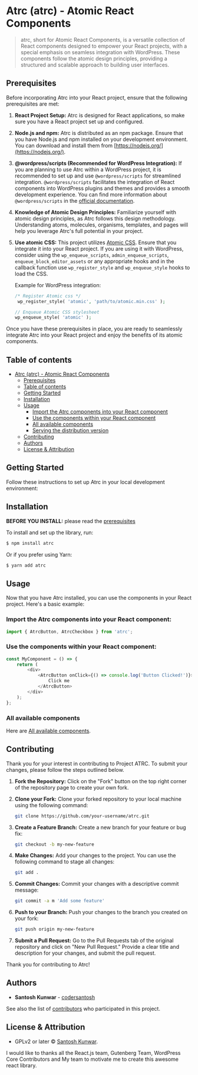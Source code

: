 # Atrc (atrc) - Atomic React Components

> atrc, short for Atomic React Components, is a versatile collection of React components designed to empower your React projects, with a special emphasis on seamless integration with WordPress. These components follow the atomic design principles, providing a structured and scalable approach to building user interfaces.

## Prerequisites

Before incorporating Atrc into your React project, ensure that the following prerequisites are met:

1. **React Project Setup:** Atrc is designed for React applications, so make sure you have a React project set up and configured.

2. **Node.js and npm:** Atrc is distributed as an npm package. Ensure that you have Node.js and npm installed on your development environment. You can download and install them from [https://nodejs.org/](https://nodejs.org/).

3. **@wordpress/scripts (Recommended for WordPress Integration):** If you are planning to use Atrc within a WordPress project, it is recommended to set up and use `@wordpress/scripts` for streamlined integration. `@wordpress/scripts` facilitates the integration of React components into WordPress plugins and themes and provides a smooth development experience. You can find more information about `@wordpress/scripts` in the [official documentation](https://developer.wordpress.org/block-editor/packages/packages-scripts/).

4. **Knowledge of Atomic Design Principles:** Familiarize yourself with atomic design principles, as Atrc follows this design methodology. Understanding atoms, molecules, organisms, templates, and pages will help you leverage Atrc's full potential in your project.

5. **Use atomic CSS:**
   This project utilizes [Atomic CSS](https://github.com/codersantosh/atomic-css). Ensure that you integrate it into your React project. If you are using it with WordPress, consider using the `wp_enqueue_scripts`, `admin_enqueue_scripts`, `enqueue_block_editor_assets` or any appropriate hooks and in the callback function use `wp_register_style` and `wp_enqueue_style` hooks to load the CSS.

   Example for WordPress integration:

   ```php
   /* Register Atomic css */
    wp_register_style( 'atomic', 'path/to/atomic.min.css' );

   // Enqueue Atomic CSS stylesheet
   wp_enqueue_style( 'atomic' );
   ```

Once you have these prerequisites in place, you are ready to seamlessly integrate Atrc into your React project and enjoy the benefits of its atomic components.

## Table of contents

- [Atrc (atrc) - Atomic React Components](#atrc-atrc---atomic-react-components)
  - [Prerequisites](#prerequisites)
  - [Table of contents](#table-of-contents)
  - [Getting Started](#getting-started)
  - [Installation](#installation)
  - [Usage](#usage)
    - [Import the Atrc components into your React component](#import-the-atrc-components-into-your-react-component)
    - [Use the components within your React component](#use-the-components-within-your-react-component)
    - [All available components](#all-available-components)
    - [Serving the distribution version](#serving-the-distribution-version)
  - [Contributing](#contributing)
  - [Authors](#authors)
  - [License & Attribution](#license--attribution)

## Getting Started

Follow these instructions to set up Atrc in your local development environment:

## Installation

**BEFORE YOU INSTALL:** please read the [prerequisites](#prerequisites)

To install and set up the library, run:

```sh
$ npm install atrc
```

Or if you prefer using Yarn:

```sh
$ yarn add atrc
```

## Usage

Now that you have Atrc installed, you can use the components in your React project. Here's a basic example:

### Import the Atrc components into your React component:

```js
import { AtrcButton, AtrcCheckbox } from 'atrc';
```

### Use the components within your React component:

```js
const MyComponent = () => {
	return (
		<div>
			<AtrcButton onClick={() => console.log('Button Clicked!')}>
				Click me
			</AtrcButton>
		</div>
	);
};
```

### All available components

Here are [All available components](https://github.com/codersantosh/atrc/blob/master/build/index.js).

## Contributing

Thank you for your interest in contributing to Project ATRC. To submit your changes, please follow the steps outlined below.

1. **Fork the Repository:** Click on the "Fork" button on the top right corner of the repository page to create your own fork.

2. **Clone your Fork:** Clone your forked repository to your local machine using the following command:

   ```sh
   git clone https://github.com/your-username/atrc.git
   ```

3. **Create a Feature Branch:** Create a new branch for your feature or bug fix:
   ```sh
   git checkout -b my-new-feature
   ```
4. **Make Changes:** Add your changes to the project. You can use the following command to stage all changes:

   ```sh
   git add .
   ```

5. **Commit Changes:** Commit your changes with a descriptive commit message:

   ```sh
   git commit -a m 'Add some feature'
   ```

6. **Push to your Branch:** Push your changes to the branch you created on your fork:
   ```sh
   git push origin my-new-feature
   ```
7. **Submit a Pull Request:** Go to the Pull Requests tab of the original repository and click on "New Pull Request." Provide a clear title and description for your changes, and submit the pull request.

Thank you for contributing to Atrc!

## Authors

- **Santosh Kunwar** - [codersantosh](https://twitter.com/codersantosh)

See also the list of [contributors](https://github.com/codersantosh/atrc/graphs/contributors) who participated in this project.

## License & Attribution

- GPLv2 or later © [Santosh Kunwar](https://twitter.com/codersantosh).

I would like to thanks all the React.js team, Gutenberg Team, WordPress Core Contributors and My team to motivate me to create this awesome react library.

